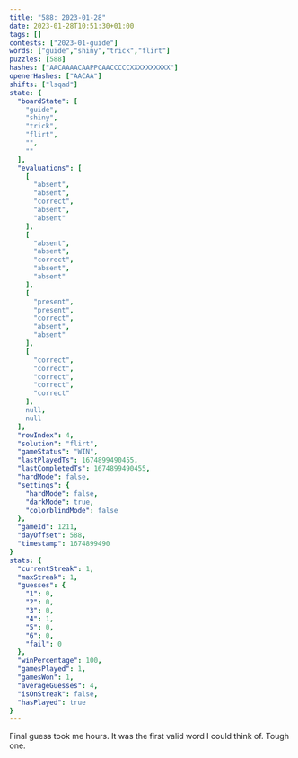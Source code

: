 ```yaml
---
title: "588: 2023-01-28"
date: 2023-01-28T10:51:30+01:00
tags: []
contests: ["2023-01-guide"]
words: ["guide","shiny","trick","flirt"]
puzzles: [588]
hashes: ["AACAAAACAAPPCAACCCCCXXXXXXXXXX"]
openerHashes: ["AACAA"]
shifts: ["lsqad"]
state: {
  "boardState": [
    "guide",
    "shiny",
    "trick",
    "flirt",
    "",
    ""
  ],
  "evaluations": [
    [
      "absent",
      "absent",
      "correct",
      "absent",
      "absent"
    ],
    [
      "absent",
      "absent",
      "correct",
      "absent",
      "absent"
    ],
    [
      "present",
      "present",
      "correct",
      "absent",
      "absent"
    ],
    [
      "correct",
      "correct",
      "correct",
      "correct",
      "correct"
    ],
    null,
    null
  ],
  "rowIndex": 4,
  "solution": "flirt",
  "gameStatus": "WIN",
  "lastPlayedTs": 1674899490455,
  "lastCompletedTs": 1674899490455,
  "hardMode": false,
  "settings": {
    "hardMode": false,
    "darkMode": true,
    "colorblindMode": false
  },
  "gameId": 1211,
  "dayOffset": 588,
  "timestamp": 1674899490
}
stats: {
  "currentStreak": 1,
  "maxStreak": 1,
  "guesses": {
    "1": 0,
    "2": 0,
    "3": 0,
    "4": 1,
    "5": 0,
    "6": 0,
    "fail": 0
  },
  "winPercentage": 100,
  "gamesPlayed": 1,
  "gamesWon": 1,
  "averageGuesses": 4,
  "isOnStreak": false,
  "hasPlayed": true
}
---
```

<!-- more -->
Final guess took me hours. It was the first valid word I could think of. Tough one. 
